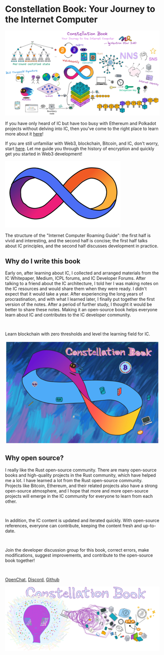 # Constellation Book: Your Journey to the Internet Computer

<img src="assets/README/Book0.jpg">

If you have only heard of IC but have too busy with Ethereum and Polkadot projects without delving into IC, then you've come to the right place to learn more about it [here](1.OverviewofIC/1.md)!

If you are still unfamiliar with Web3, blockchain, Bitcoin, and IC, don't worry, start [here](0.JourneytoWeb3/JourneyoftheDreamWeaver.md). Let me guide you through the history of encryption and quickly get you started in Web3 development!

<img src="assets/README/iclogo.png" alt="DFINITY logo" width="377px" />

The structure of the "Internet Computer Roaming Guide": the first half is vivid and interesting, and the second half is concise; the first half talks about IC principles, and the second half discusses development in practice.

## Why do I write this book

Early on, after learning about IC, I collected and arranged materials from the IC Whitepaper, Medium, ICPL forums, and IC Developer Forums. After talking to a friend about the IC architecture, I told her I was making notes on the IC resources and would share them when they were ready. I didn't expect that it would take a year. After experiencing the long years of procrastination, and with what I learned later, I finally put together the first version of the notes. After a period of further study, I thought it would be better to share these notes. Making it an open-source book helps everyone learn about IC and contributes to the IC developer community.

<br>

Learn blockchain with zero thresholds and level the learning field for IC.

<img src="assets/README/1.jpg">

## Why open source?

I really like the Rust open-source community. There are many open-source books and high-quality projects in the Rust community, which have helped me a lot. I have learned a lot from the Rust open-source community. Projects like Bitcoin, Ethereum, and their related projects also have a strong open-source atmosphere, and I hope that more and more open-source projects will emerge in the IC community for everyone to learn from each other.

<br>

In addition, the IC content is updated and iterated quickly. With open-source references, everyone can contribute, keeping the content fresh and up-to-date.

<br>

Join the developer discussion group for this book, correct errors, make modifications, suggest improvements, and contribute to the open-source book together!

<br>

[OpenChat](https://oc.app/4jwox-pyaaa-aaaar-amjbq-cai/?ref=3iq22-xyaaa-aaaar-amjrq-cai&code=834791b392db154c), [Discord](https://discord.gg/5Y8QPHvR), [Github](https://github.com/NeutronStarDAO/ConstellationBook-English)

<img src="assets/README/2.jpg">

<br>
